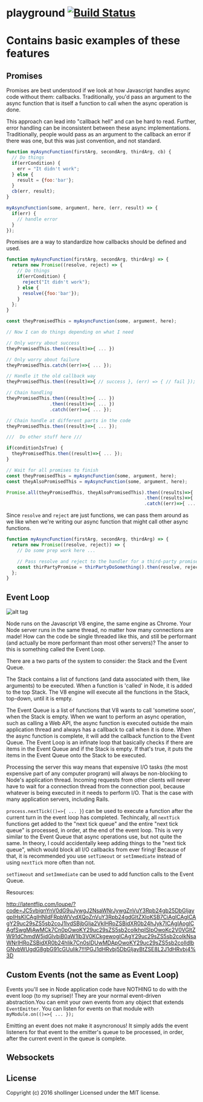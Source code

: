 # playground [![Build Status](https://secure.travis-ci.org/shollinger/node-playground.png?branch=master)](http://travis-ci.org/shollinger/node-playground)

# Contains basic examples of these features
## Promises
Promises are best understood if we look at how Javascript handles async code without them: callbacks.  Traditionally, you'd pass an argument to the async function that is itself a function to call when the async operation is done.

This approach can lead into "callback hell" and can be hard to read.  Further, error handling can be inconsistent between these async implementations.  Traditionally, people would pass as an argument to the callback an error if there was one, but this was just convention, and not standard.

```javascript
function myAsyncFunction(firstArg, secondArg, thirdArg, cb) {
  // Do things
  if(errCondition) {
    err = "It didn't work";
  } else {
    result = {foo:'bar'};
  }
  cb(err, result);
}

myAsyncFunction(some, argument, here, (err, result) => {
  if(err) {
    // handle error
  }
});
```

Promises are a way to standardize how callbacks should be defined and used.

```javascript
function myAsyncFunction(firstArg, secondArg, thirdArg) => {
  return new Promise((resolve, reject) => {
    // Do things
    if(errCondition) {
      reject("It didn't work");
    } else {
      resolve({foo:'bar'});
    }
  };
}

const theyPromisedThis = myAsyncFunction(some, argument, here);

// Now I can do things depending on what I need

// Only worry about success
theyPromisedThis.then((result)=>{ ... })

// Only worry about failure
theyPromisedThis.catch((err)=>{ ... });

// Handle it the old callback way
theyPromisedThis.then((result)=>{ // success }, (err) => { // fail });

// Chain handling
theyPromisedThis.then((result)=>{ ... })
                .then((result)=>{ ... })
                .catch((err)=>{ ... });

// Chain handle at different parts in the code
theyPromisedThis.then((result)=>{ ... });

///  Do other stuff here ///

if(conditionIsTrue) {
  theyPromisedThis.then((result)=>{ ... });
}

// Wait for all promises to finish
const theyPromisedThis = myAsyncFunction(some, argument, here);
const theyAlsoPromisedThis = myAsyncFunction(some, argument, here);

Promise.all(theyPromisedThis, theyAlsoPromisedThis).then((results)=>{ ... })
                                                   .then((results)=>{ ... })
                                                   .catch((err)=>{ ... });

```
Since `resolve` and `reject` are just functions, we can pass them around as we like when we're writing our async function that might call other async functions.

```javascript
function myAsyncFunction(firstArg, secondArg, thirdArg) => {
  return new Promise((resolve, reject)) => {
    // Do some prep work here ...

    // Pass resolve and reject to the handler for a third-party promise
    const thirPartyPromise = thirPartyDoSomething().then(resolve, reject);
  };
}
```

## Event Loop
![alt tag](https://ga-chicago.gitbooks.io/wdi-ravenclaw/content/07_fullstack_node/eventloop.png)

Node runs on the Javascript V8 engine, the same engine as Chrome.  Your Node server runs in the same thread, no matter how many connections are made!  How can the code be single threaded like this, and still be performant (and actually be more performant than most other servers)?  The anser to this is something called the Event Loop.

There are a two parts of the system to consider: the Stack and the Event Queue.

The Stack contains a list of functions (and data associated with them, like arguments) to be executed.  When a function is 'called' in Node, it is added to the top Stack.  The V8 engine will execute all the functions in the Stack, top-down, until it is empty.

The Event Queue is a list of functions that V8 wants to call 'sometime soon', when the Stack is empty.  When we want to perform an async operation, such as calling a Web API, the async function is executed outside the main application thread and always has a callback to call when it is done.  When the async function is complete, it will add the callback function to the Event Queue.  The Event Loop is an infinate loop that basically checks if there are items in the Event Queue and if the Stack is empty.  If that's true, it puts the items in the Event Queue onto the Stack to be executed.

Processing the server this way means that expensive I/O tasks (the most expensive part of any computer program) will always be non-blocking to Node's application thread.  Incoming requests from other clients will never have to wait for a connection thread from the connection pool, because whatever is being executed in it needs to perform I/O.  That is the case with many application servers, including Rails.

`process.nextTick(()=>{ ... }`) can be used to execute a function after the current turn in the event loop has completed.  Techincally, all `nextTick` functions get added to the "next tick queue" and the entire "next tick queue" is processed, in order, at the end of the event loop.  This is very similar to the Event Queue that async operations use, but not quite the same.  In theory, I could accidentally keep adding things to the "next tick queue", which would block all I/O callbacks from ever firing!  Because of that, it is recommended you use `setTimeout` or `setImmediate` instead of using `nextTick` more often than not.

`setTimeout` and `setImmediate` can be used to add function calls to the Event Queue.

Resources:

http://latentflip.com/loupe/?code=JC5vbignYnV0dG9uJywgJ2NsaWNrJywgZnVuY3Rpb24gb25DbGljaygpIHsKICAgIHNldFRpbWVvdXQoZnVuY3Rpb24gdGltZXIoKSB7CiAgICAgICAgY29uc29sZS5sb2coJ1lvdSBjbGlja2VkIHRoZSBidXR0b24hJyk7ICAgIAogICAgfSwgMjAwMCk7Cn0pOwoKY29uc29sZS5sb2coIkhpISIpOwoKc2V0VGltZW91dChmdW5jdGlvbiB0aW1lb3V0KCkgewogICAgY29uc29sZS5sb2coIkNsaWNrIHRoZSBidXR0b24hIik7Cn0sIDUwMDApOwoKY29uc29sZS5sb2coIldlbGNvbWUgdG8gbG91cGUuIik7!!!PGJ1dHRvbj5DbGljayBtZSE8L2J1dHRvbj4%3D

## Custom Events (not the same as Event Loop)
Events you'll see in Node application code have NOTHING to do with the event loop (to my suprise)! They are your normal event-driven abstraction.You can emit your own events from any object that extends `EventEmitter`.  You can listen for events on that module with `myModule.on(()=>{ ... });`

Emitting an event does not make it asyncronous!  It simply adds the event listeners for that event to the emitter's queue to be processed, in order, after the current event in the queue is complete.

## Websockets

## License
Copyright (c) 2016 shollinger
Licensed under the MIT license.
